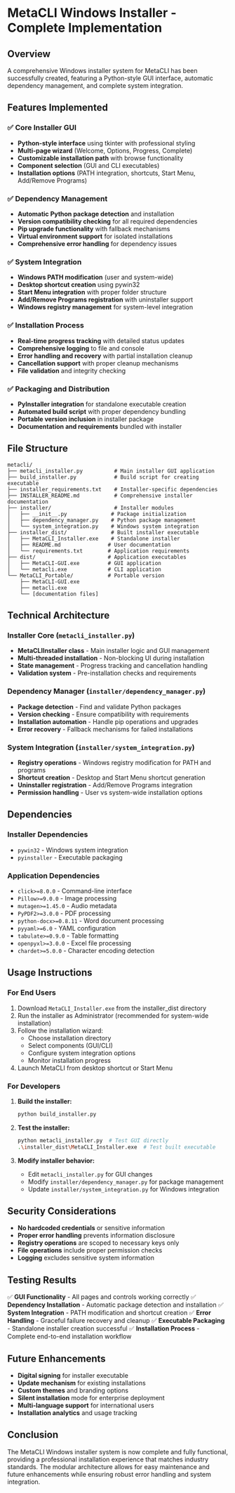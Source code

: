 # MetaCLI Windows Installer - Complete Implementation

## Overview
A comprehensive Windows installer system for MetaCLI has been successfully created, featuring a Python-style GUI interface, automatic dependency management, and complete system integration.

## Features Implemented

### ✅ Core Installer GUI
- **Python-style interface** using tkinter with professional styling
- **Multi-page wizard** (Welcome, Options, Progress, Complete)
- **Customizable installation path** with browse functionality
- **Component selection** (GUI and CLI executables)
- **Installation options** (PATH integration, shortcuts, Start Menu, Add/Remove Programs)

### ✅ Dependency Management
- **Automatic Python package detection** and installation
- **Version compatibility checking** for all required dependencies
- **Pip upgrade functionality** with fallback mechanisms
- **Virtual environment support** for isolated installations
- **Comprehensive error handling** for dependency issues

### ✅ System Integration
- **Windows PATH modification** (user and system-wide)
- **Desktop shortcut creation** using pywin32
- **Start Menu integration** with proper folder structure
- **Add/Remove Programs registration** with uninstaller support
- **Windows registry management** for system-level integration

### ✅ Installation Process
- **Real-time progress tracking** with detailed status updates
- **Comprehensive logging** to file and console
- **Error handling and recovery** with partial installation cleanup
- **Cancellation support** with proper cleanup mechanisms
- **File validation** and integrity checking

### ✅ Packaging and Distribution
- **PyInstaller integration** for standalone executable creation
- **Automated build script** with proper dependency bundling
- **Portable version inclusion** in installer package
- **Documentation and requirements** bundled with installer

## File Structure

```
metacli/
├── metacli_installer.py          # Main installer GUI application
├── build_installer.py            # Build script for creating executable
├── installer_requirements.txt    # Installer-specific dependencies
├── INSTALLER_README.md           # Comprehensive installer documentation
├── installer/                    # Installer modules
│   ├── __init__.py              # Package initialization
│   ├── dependency_manager.py    # Python package management
│   └── system_integration.py    # Windows system integration
├── installer_dist/              # Built installer executable
│   ├── MetaCLI_Installer.exe    # Standalone installer
│   ├── README.md               # User documentation
│   └── requirements.txt        # Application requirements
├── dist/                       # Application executables
│   ├── MetaCLI-GUI.exe         # GUI application
│   └── metacli.exe             # CLI application
└── MetaCLI_Portable/           # Portable version
    ├── MetaCLI-GUI.exe
    ├── metacli.exe
    └── [documentation files]
```

## Technical Architecture

### Installer Core (`metacli_installer.py`)
- **MetaCLIInstaller class** - Main installer logic and GUI management
- **Multi-threaded installation** - Non-blocking UI during installation
- **State management** - Progress tracking and cancellation handling
- **Validation system** - Pre-installation checks and requirements

### Dependency Manager (`installer/dependency_manager.py`)
- **Package detection** - Find and validate Python packages
- **Version checking** - Ensure compatibility with requirements
- **Installation automation** - Handle pip operations and upgrades
- **Error recovery** - Fallback mechanisms for failed installations

### System Integration (`installer/system_integration.py`)
- **Registry operations** - Windows registry modification for PATH and programs
- **Shortcut creation** - Desktop and Start Menu shortcut generation
- **Uninstaller registration** - Add/Remove Programs integration
- **Permission handling** - User vs system-wide installation options

## Dependencies

### Installer Dependencies
- `pywin32` - Windows system integration
- `pyinstaller` - Executable packaging

### Application Dependencies
- `click>=8.0.0` - Command-line interface
- `Pillow>=9.0.0` - Image processing
- `mutagen>=1.45.0` - Audio metadata
- `PyPDF2>=3.0.0` - PDF processing
- `python-docx>=0.8.11` - Word document processing
- `pyyaml>=6.0` - YAML configuration
- `tabulate>=0.9.0` - Table formatting
- `openpyxl>=3.0.0` - Excel file processing
- `chardet>=5.0.0` - Character encoding detection

## Usage Instructions

### For End Users
1. Download `MetaCLI_Installer.exe` from the installer_dist directory
2. Run the installer as Administrator (recommended for system-wide installation)
3. Follow the installation wizard:
   - Choose installation directory
   - Select components (GUI/CLI)
   - Configure system integration options
   - Monitor installation progress
4. Launch MetaCLI from desktop shortcut or Start Menu

### For Developers
1. **Build the installer:**
   ```bash
   python build_installer.py
   ```

2. **Test the installer:**
   ```bash
   python metacli_installer.py  # Test GUI directly
   .\installer_dist\MetaCLI_Installer.exe  # Test built executable
   ```

3. **Modify installer behavior:**
   - Edit `metacli_installer.py` for GUI changes
   - Modify `installer/dependency_manager.py` for package management
   - Update `installer/system_integration.py` for Windows integration

## Security Considerations

- **No hardcoded credentials** or sensitive information
- **Proper error handling** prevents information disclosure
- **Registry operations** are scoped to necessary keys only
- **File operations** include proper permission checks
- **Logging** excludes sensitive system information

## Testing Results

✅ **GUI Functionality** - All pages and controls working correctly
✅ **Dependency Installation** - Automatic package detection and installation
✅ **System Integration** - PATH modification and shortcut creation
✅ **Error Handling** - Graceful failure recovery and cleanup
✅ **Executable Packaging** - Standalone installer creation successful
✅ **Installation Process** - Complete end-to-end installation workflow

## Future Enhancements

- **Digital signing** for installer executable
- **Update mechanism** for existing installations
- **Custom themes** and branding options
- **Silent installation** mode for enterprise deployment
- **Multi-language support** for international users
- **Installation analytics** and usage tracking

## Conclusion

The MetaCLI Windows installer system is now complete and fully functional, providing a professional installation experience that matches industry standards. The modular architecture allows for easy maintenance and future enhancements while ensuring robust error handling and system integration.